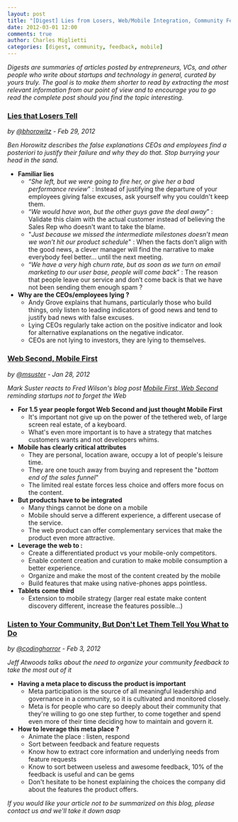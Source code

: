 ```yaml
---
layout: post
title: "[Digest] Lies from Losers, Web/Mobile Integration, Community Feedback"
date: 2012-03-01 12:00
comments: true
author: Charles Miglietti
categories: [digest, community, feedback, mobile]
---
```


*Digests are summaries of articles posted by entrepreneurs, VCs, and
other people who write about startups and technology in general, curated
by yours truly. The goal is to make them shorter to read by extracting the most relevant
information from our point of view and to encourage you to go read the
complete post should you find the topic interesting.*


### [Lies that Losers Tell](http://bhorowitz.com/2012/02/29/lies-that-losers-tell/ "Source")
*by [@bhorowitz](https://twitter.com/#!/bhorowitz) - Feb 29, 2012*


*Ben Horowitz describes the false explanations CEOs and employees find a
posteriori to justify their failure and why they do that. Stop burrying
your head in the sand.*

* **Familiar lies**
  * “*She left, but we were going to fire her, or give her a bad performance review*” : Instead of justifying the departure of your employees giving false excuses, ask yourself why you couldn't keep them.  
  * “*We would have won, but the other guys gave the deal away*” : Validate this claim with the actual customer instead of believing the Sales Rep who doesn't want to take the blame.
  * "*Just because we missed the intermediate milestones doesn’t mean we won’t hit our product schedule*" : When the facts don’t align with the good news, a clever manager will find the narrative to make everybody feel better... until the next meeting.
  * “*We have a very high churn rate, but as soon as we turn on email marketing to our user base, people will come back*” : The reason that people leave our service and don’t come back is that we have not been sending them enough spam ?
* **Why are the CEOs/employees lying ?**
  * Andy Grove explains that humans, particularly those who build things, only listen to leading indicators of good news and tend to justify bad news with false excuses.
  * Lying CEOs regularly take action on the positive indicator and look for alternative explanations on the negative indicator.
  * CEOs are not lying to investors, they are lying to themselves.



### [Web Second, Mobile First](http://www.bothsidesofthetable.com/2012/01/28/web-second-mobile-first/ "Source")
*by [@msuster](https://twitter.com/intent/user?screen_name=msuster) - Jan 28, 2012*


*Mark Suster reacts to Fred Wilson's blog post [Mobile First, Web Second](http://www.avc.com/a_vc/2010/09/mobile-first-web-second.html "AVC blog post") reminding startups not to forget the Web*

* **For 1.5 year people forgot Web Second and just thought Mobile First**
  * It's important not give up on the power of the tethered web, of large screen real estate, of a keyboard.
  * What's even more important is to have a strategy that matches
  customers wants and not developers whims.
* **Mobile has clearly critical attributes**
  * They are personal, location aware, occupy a lot of people's leisure
  time.
  * They are one touch away from buying and represent the "*bottom
  end of the sales funnel*"
  * The limited real estate forces less choice and offers more focus on
  the content.
* **But products have to be integrated**
  * Many things cannot be done on a mobile
  * Mobile should serve a different experience, a different usecase of the service.
  * The web product can offer complementary services that make the
  product even more attractive.
* **Leverage the web to :**
  * Create a differentiated product vs your mobile-only competitors.
  * Enable content creation and curation to make mobile consumption a better experience.
  * Organize and make the most of the content created by the mobile
  * Build features that make using native-phones apps pointless.
* **Tablets come third**
  * Extension to mobile strategy (larger real estate make content
      discovery different, increase the features possible...)


### [Listen to Your Community, But Don't Let Them Tell You What to Do](http://www.codinghorror.com/blog/2012/02/listen-to-your-community-but-dont-let-them-tell-you-what-to-do.html "Source")
*by [@codinghorror](https://twitter.com/#!/codinghorror) - Feb 3, 2012*


*Jeff Atwoods talks about the need to organize your community feedback
to take the most out of it*

* **Having a meta place to discuss the product is important**
  * Meta participation is the source of all meaningful leadership and governance in a community, so it is cultivated and monitored closely.
  * Meta is for people who care so deeply about their community that they're willing to go one step further, to come together and spend even more of their time deciding how to maintain and govern it.
* **How to leverage this meta place ?**
  * Animate the place : listen, respond
  * Sort between feedback and feature requests 
  * Know how to extract core information and underlying needs from feature requests
  * Know to sort between useless and awesome feedback, 10% of the feedback is useful and can be gems
  * Don't hesitate to be honest explaining the choices the company did
  about the features the product offers.


*If you would like your article not to be summarized on this blog,
please contact us and we'll take it down
asap*

